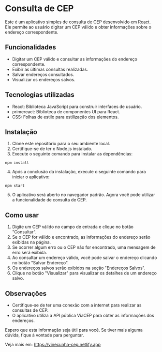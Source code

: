 # Consulta de CEP

Este é um aplicativo simples de consulta de CEP desenvolvido em React. Ele permite ao usuário digitar um CEP válido e obter informações sobre o endereço correspondente.

## Funcionalidades

- Digitar um CEP válido e consultar as informações do endereço correspondente.
- Exibir as últimas consultas realizadas.
- Salvar endereços consultados.
- Visualizar os endereços salvos.

## Tecnologias utilizadas

- React: Biblioteca JavaScript para construir interfaces de usuário.
- primereact: Biblioteca de componentes UI para React.
- CSS: Folhas de estilo para estilização dos elementos.

## Instalação

1. Clone este repositório para o seu ambiente local.
2. Certifique-se de ter o Node.js instalado.
3. Execute o seguinte comando para instalar as dependências:

```
npm install
```

4. Após a conclusão da instalação, execute o seguinte comando para iniciar o aplicativo:

```
npm start
```

5. O aplicativo será aberto no navegador padrão. Agora você pode utilizar a funcionalidade de consulta de CEP.

## Como usar

1. Digite um CEP válido no campo de entrada e clique no botão "Consultar".
2. Se o CEP for válido e encontrado, as informações do endereço serão exibidas na página.
3. Se ocorrer algum erro ou o CEP não for encontrado, uma mensagem de erro será exibida.
4. Ao consultar um endereço válido, você pode salvar o endereço clicando no botão "Salvar Endereço".
5. Os endereços salvos serão exibidos na seção "Endereços Salvos".
6. Clique no botão "Visualizar" para visualizar os detalhes de um endereço salvo.

## Observações

- Certifique-se de ter uma conexão com a internet para realizar as consultas de CEP.
- O aplicativo utiliza a API pública ViaCEP para obter as informações dos endereços.

Espero que esta informação seja útil para você. Se tiver mais alguma dúvida, fique à vontade para perguntar.

Veja mais em: https://vinecunha-cep.netlify.app
